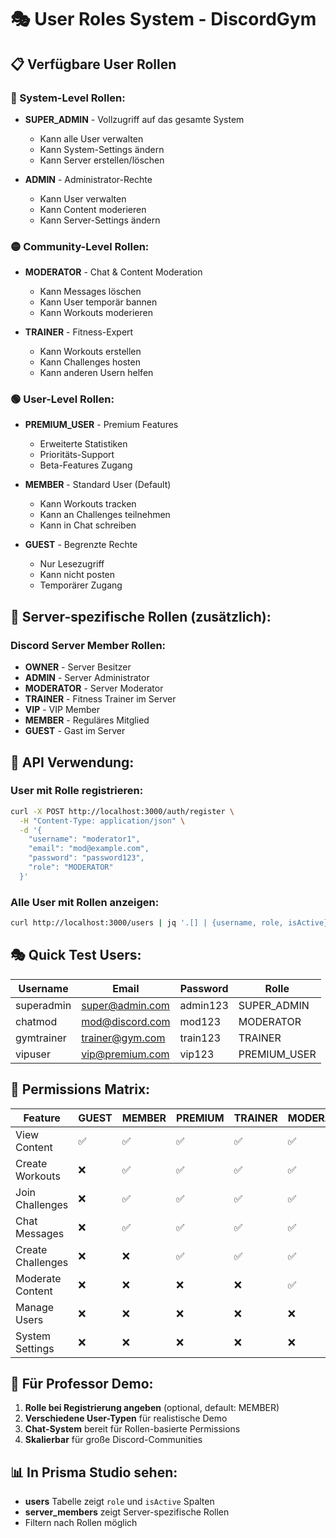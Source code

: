 # 🎭 User Roles System - DiscordGym

## 📋 Verfügbare User Rollen

### **🔴 System-Level Rollen:**
- **SUPER_ADMIN** - Vollzugriff auf das gesamte System
  - Kann alle User verwalten
  - Kann System-Settings ändern
  - Kann Server erstellen/löschen

- **ADMIN** - Administrator-Rechte
  - Kann User verwalten
  - Kann Content moderieren
  - Kann Server-Settings ändern

### **🟡 Community-Level Rollen:**
- **MODERATOR** - Chat & Content Moderation
  - Kann Messages löschen
  - Kann User temporär bannen
  - Kann Workouts moderieren

- **TRAINER** - Fitness-Expert
  - Kann Workouts erstellen
  - Kann Challenges hosten
  - Kann anderen Usern helfen

### **🟢 User-Level Rollen:**
- **PREMIUM_USER** - Premium Features
  - Erweiterte Statistiken
  - Prioritäts-Support
  - Beta-Features Zugang

- **MEMBER** - Standard User (Default)
  - Kann Workouts tracken
  - Kann an Challenges teilnehmen
  - Kann in Chat schreiben

- **GUEST** - Begrenzte Rechte
  - Nur Lesezugriff
  - Kann nicht posten
  - Temporärer Zugang

## 🎯 Server-spezifische Rollen (zusätzlich):

### **Discord Server Member Rollen:**
- **OWNER** - Server Besitzer
- **ADMIN** - Server Administrator  
- **MODERATOR** - Server Moderator
- **TRAINER** - Fitness Trainer im Server
- **VIP** - VIP Member
- **MEMBER** - Reguläres Mitglied
- **GUEST** - Gast im Server

## 🚀 API Verwendung:

### **User mit Rolle registrieren:**
```bash
curl -X POST http://localhost:3000/auth/register \
  -H "Content-Type: application/json" \
  -d '{
    "username": "moderator1",
    "email": "mod@example.com", 
    "password": "password123",
    "role": "MODERATOR"
  }'
```

### **Alle User mit Rollen anzeigen:**
```bash
curl http://localhost:3000/users | jq '.[] | {username, role, isActive}'
```

## 🎭 Quick Test Users:

| Username | Email | Password | Rolle |
|----------|-------|----------|-------|
| superadmin | super@admin.com | admin123 | SUPER_ADMIN |
| chatmod | mod@discord.com | mod123 | MODERATOR |
| gymtrainer | trainer@gym.com | train123 | TRAINER |
| vipuser | vip@premium.com | vip123 | PREMIUM_USER |

## 🔐 Permissions Matrix:

| Feature | GUEST | MEMBER | PREMIUM | TRAINER | MODERATOR | ADMIN | SUPER_ADMIN |
|---------|-------|---------|---------|---------|-----------|-------|-------------|
| View Content | ✅ | ✅ | ✅ | ✅ | ✅ | ✅ | ✅ |
| Create Workouts | ❌ | ✅ | ✅ | ✅ | ✅ | ✅ | ✅ |
| Join Challenges | ❌ | ✅ | ✅ | ✅ | ✅ | ✅ | ✅ |
| Chat Messages | ❌ | ✅ | ✅ | ✅ | ✅ | ✅ | ✅ |
| Create Challenges | ❌ | ❌ | ✅ | ✅ | ✅ | ✅ | ✅ |
| Moderate Content | ❌ | ❌ | ❌ | ❌ | ✅ | ✅ | ✅ |
| Manage Users | ❌ | ❌ | ❌ | ❌ | ❌ | ✅ | ✅ |
| System Settings | ❌ | ❌ | ❌ | ❌ | ❌ | ❌ | ✅ |

## 🎯 Für Professor Demo:

1. **Rolle bei Registrierung angeben** (optional, default: MEMBER)
2. **Verschiedene User-Typen** für realistische Demo
3. **Chat-System** bereit für Rollen-basierte Permissions
4. **Skalierbar** für große Discord-Communities

## 📊 In Prisma Studio sehen:
- **users** Tabelle zeigt `role` und `isActive` Spalten
- **server_members** zeigt Server-spezifische Rollen
- Filtern nach Rollen möglich
